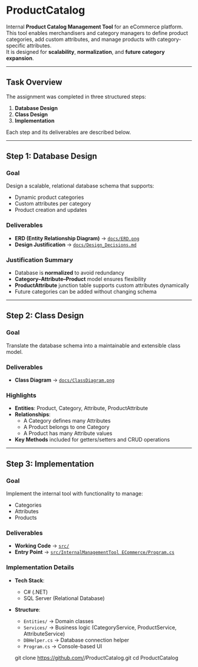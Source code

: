 # ProductCatalog

Internal **Product Catalog Management Tool** for an eCommerce platform.  
This tool enables merchandisers and category managers to define product categories, add custom attributes, and manage products with category-specific attributes.  
It is designed for **scalability**, **normalization**, and **future category expansion**.

---

##  Task Overview

The assignment was completed in three structured steps:

1. **Database Design**  
2. **Class Design**  
3. **Implementation**

Each step and its deliverables are described below.

---

## Step 1: Database Design

###  Goal
Design a scalable, relational database schema that supports:
- Dynamic product categories  
- Custom attributes per category  
- Product creation and updates  

###  Deliverables
- **ERD (Entity Relationship Diagram)** → [`docs/ERD.png`](./docs/ERD.png)  
- **Design Justification** → [`docs/Design_Decisions.md`](./docs/Design_Decisions.md)  

###  Justification Summary
- Database is **normalized** to avoid redundancy  
- **Category–Attribute–Product** model ensures flexibility  
- **ProductAttribute** junction table supports custom attributes dynamically  
- Future categories can be added without changing schema  

---

##  Step 2: Class Design

### Goal
Translate the database schema into a maintainable and extensible class model.

###  Deliverables
- **Class Diagram** → [`docs/ClassDiagram.png`](./docs/ClassDiagram.png)  

###  Highlights
- **Entities**: Product, Category, Attribute, ProductAttribute  
- **Relationships**:  
  - A Category defines many Attributes  
  - A Product belongs to one Category  
  - A Product has many Attribute values  
- **Key Methods** included for getters/setters and CRUD operations  

---

##  Step 3: Implementation

### Goal
Implement the internal tool with functionality to manage:
- Categories  
- Attributes  
- Products  

### Deliverables
- **Working Code** → [`src/`](./src/)  
- **Entry Point** → [`src/InternalManagementTool ECommerce/Program.cs`](./src/InternalManagementTool%20ECommerce/Program.cs)  


###  Implementation Details
- **Tech Stack**:  
  - C# (.NET)  
  - SQL Server (Relational Database)  
- **Structure**:  
  - `Entities/` → Domain classes  
  - `Services/` → Business logic (CategoryService, ProductService, AttributeService)  
  - `DBHelper.cs` → Database connection helper  
  - `Program.cs` → Console-based UI  


   git clone https://github.com/<your-username>/ProductCatalog.git
   cd ProductCatalog
